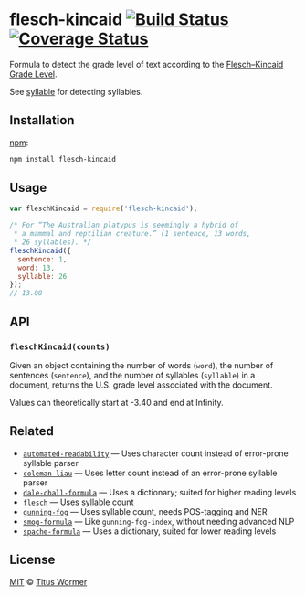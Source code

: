 # flesch-kincaid [![Build Status][travis-badge]][travis] [![Coverage Status][codecov-badge]][codecov]

Formula to detect the grade level of text according to the
[Flesch–Kincaid Grade Level][formula].

See [syllable][] for detecting syllables.

## Installation

[npm][]:

```bash
npm install flesch-kincaid
```

## Usage

```js
var fleschKincaid = require('flesch-kincaid');

/* For “The Australian platypus is seemingly a hybrid of
 * a mammal and reptilian creature.” (1 sentence, 13 words,
 * 26 syllables). */
fleschKincaid({
  sentence: 1,
  word: 13,
  syllable: 26
});
// 13.08
```

## API

### `fleschKincaid(counts)`

Given an object containing the number of words (`word`), the number of
sentences (`sentence`), and the number of syllables  (`syllable`) in a
document, returns the U.S. grade level associated with the document.

Values can theoretically start at -3.40 and end at Infinity.

## Related

*   [`automated-readability`](https://github.com/words/automated-readability)
    — Uses character count instead of error-prone syllable parser
*   [`coleman-liau`](https://github.com/words/coleman-liau)
    — Uses letter count instead of an error-prone syllable parser
*   [`dale-chall-formula`](https://github.com/words/dale-chall-formula)
    — Uses a dictionary; suited for higher reading levels
*   [`flesch`](https://github.com/words/flesch)
    — Uses syllable count
*   [`gunning-fog`](https://github.com/words/gunning-fog)
    — Uses syllable count, needs POS-tagging and NER
*   [`smog-formula`](https://github.com/words/smog-formula)
    — Like `gunning-fog-index`, without needing advanced NLP
*   [`spache-formula`](https://github.com/words/spache-formula)
    — Uses a dictionary, suited for lower reading levels

## License

[MIT][license] © [Titus Wormer][author]

<!-- Definitions -->

[travis-badge]: https://img.shields.io/travis/words/flesch-kincaid.svg

[travis]: https://travis-ci.org/words/flesch-kincaid

[codecov-badge]: https://img.shields.io/codecov/c/github/words/flesch-kincaid.svg

[codecov]: https://codecov.io/github/words/flesch-kincaid

[npm]: https://docs.npmjs.com/cli/install

[license]: license

[author]: http://wooorm.com

[formula]: http://en.wikipedia.org/wiki/Flesch–Kincaid_readability_tests#Flesch.E2.80.93Kincaid_Grade_Level

[syllable]: https://github.com/words/syllable
